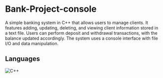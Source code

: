 # Bank-Project-console
A simple banking system in C++ that allows users to manage clients. It features adding, updating, deleting, and viewing client information stored in a text file. Users can perform deposit and withdrawal transactions, with the balance updated accordingly. The system uses a console interface with file I/O and data manipulation.
## Languages
![C++](https://img.shields.io/badge/C%2B%2B-100%25-blue)


